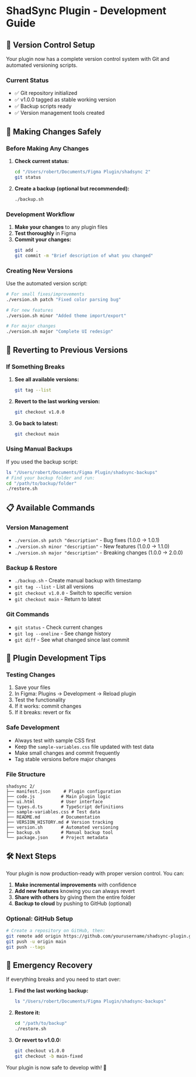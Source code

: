 # ShadSync Plugin - Development Guide

## 🔧 Version Control Setup

Your plugin now has a complete version control system with Git and automated versioning scripts.

### Current Status
- ✅ Git repository initialized
- ✅ v1.0.0 tagged as stable working version
- ✅ Backup scripts ready
- ✅ Version management tools created

## 🚀 Making Changes Safely

### Before Making Any Changes

1. **Check current status:**
   ```bash
   cd "/Users/robert/Documents/Figma Plugin/shadsync 2"
   git status
   ```

2. **Create a backup (optional but recommended):**
   ```bash
   ./backup.sh
   ```

### Development Workflow

1. **Make your changes** to any plugin files
2. **Test thoroughly** in Figma
3. **Commit your changes:**
   ```bash
   git add .
   git commit -m "Brief description of what you changed"
   ```

### Creating New Versions

Use the automated version script:

```bash
# For small fixes/improvements
./version.sh patch "Fixed color parsing bug"

# For new features  
./version.sh minor "Added theme import/export"

# For major changes
./version.sh major "Complete UI redesign"
```

## 🔄 Reverting to Previous Versions

### If Something Breaks

1. **See all available versions:**
   ```bash
   git tag --list
   ```

2. **Revert to the last working version:**
   ```bash
   git checkout v1.0.0
   ```

3. **Go back to latest:**
   ```bash
   git checkout main
   ```

### Using Manual Backups

If you used the backup script:
```bash
ls "/Users/robert/Documents/Figma Plugin/shadsync-backups"
# Find your backup folder and run:
cd "/path/to/backup/folder"
./restore.sh
```

## 📋 Available Commands

### Version Management
- `./version.sh patch "description"` - Bug fixes (1.0.0 → 1.0.1)
- `./version.sh minor "description"` - New features (1.0.0 → 1.1.0)  
- `./version.sh major "description"` - Breaking changes (1.0.0 → 2.0.0)

### Backup & Restore
- `./backup.sh` - Create manual backup with timestamp
- `git tag --list` - List all versions
- `git checkout v1.0.0` - Switch to specific version
- `git checkout main` - Return to latest

### Git Commands
- `git status` - Check current changes
- `git log --oneline` - See change history
- `git diff` - See what changed since last commit

## 🎯 Plugin Development Tips

### Testing Changes
1. Save your files
2. In Figma: Plugins → Development → Reload plugin
3. Test the functionality
4. If it works: commit changes
5. If it breaks: revert or fix

### Safe Development
- Always test with sample CSS first
- Keep the `sample-variables.css` file updated with test data
- Make small changes and commit frequently
- Tag stable versions before major changes

### File Structure
```
shadsync 2/
├── manifest.json     # Plugin configuration
├── code.js          # Main plugin logic  
├── ui.html          # User interface
├── types.d.ts       # TypeScript definitions
├── sample-variables.css # Test data
├── README.md        # Documentation
├── VERSION_HISTORY.md # Version tracking
├── version.sh       # Automated versioning
├── backup.sh        # Manual backup tool
└── package.json     # Project metadata
```

## 🛠 Next Steps

Your plugin is now production-ready with proper version control. You can:

1. **Make incremental improvements** with confidence
2. **Add new features** knowing you can always revert
3. **Share with others** by giving them the entire folder
4. **Backup to cloud** by pushing to GitHub (optional)

### Optional: GitHub Setup
```bash
# Create a repository on GitHub, then:
git remote add origin https://github.com/yourusername/shadsync-plugin.git
git push -u origin main
git push --tags
```

## 🚨 Emergency Recovery

If everything breaks and you need to start over:

1. **Find the last working backup:**
   ```bash
   ls "/Users/robert/Documents/Figma Plugin/shadsync-backups"
   ```

2. **Restore it:**
   ```bash
   cd "/path/to/backup"
   ./restore.sh
   ```

3. **Or revert to v1.0.0:**
   ```bash
   git checkout v1.0.0
   git checkout -b main-fixed
   ```

Your plugin is now safe to develop with! 🎉
